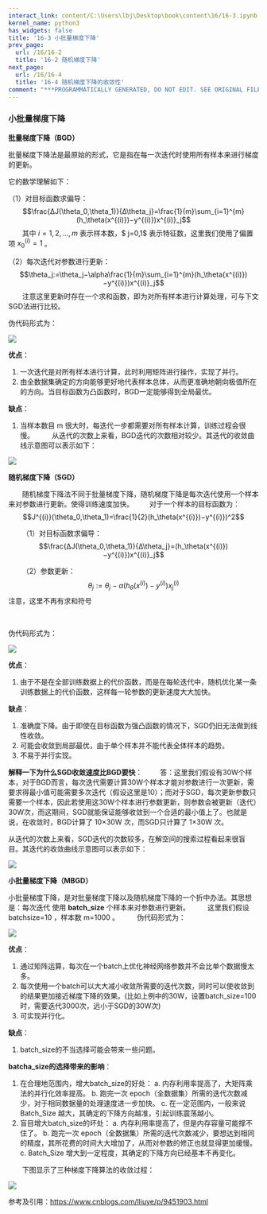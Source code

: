 ```yaml
---
interact_link: content/C:\Users\lbj\Desktop\book\content\16/16-3.ipynb
kernel_name: python3
has_widgets: false
title: '16-3 小批量梯度下降'
prev_page:
  url: /16/16-2
  title: '16-2 随机梯度下降'
next_page:
  url: /16/16-4
  title: '16-4 随机梯度下降的收敛性'
comment: "***PROGRAMMATICALLY GENERATED, DO NOT EDIT. SEE ORIGINAL FILES IN /content***"
---
```


### 小批量梯度下降

**批量梯度下降（BGD）**

批量梯度下降法是最原始的形式，它是指在每一次迭代时使用所有样本来进行梯度的更新。

它的数学理解如下： 

（1）对目标函数求偏导：
    $$\frac{ΔJ(\theta_0,\theta_1)}{Δ\theta_j}=\frac{1}{m}\sum_{i=1}^{m}(h_\theta(x^{(i)})−y^{(i)})x^{(i)}_j$$
  其中 $i=1,2,...,m$ 表示样本数，$ j=0,1$ 表示特征数，这里我们使用了偏置项 $x^{(i)}_0=1$ 。
  

（2）每次迭代对参数进行更新：
    $$\theta_j:=\theta_j−\alpha\frac{1}{m}\sum_{i=1}^{m}(h_\theta(x^{(i)})−y^{(i)})x^{(i)}_j$$
  注意这里更新时存在一个求和函数，即为对所有样本进行计算处理，可与下文SGD法进行比较。

 
  伪代码形式为：
 
![](https://i.loli.net/2018/12/06/5c09137c21dea.png)


**优点**：
1. 一次迭代是对所有样本进行计算，此时利用矩阵进行操作，实现了并行。
2. 由全数据集确定的方向能够更好地代表样本总体，从而更准确地朝向极值所在的方向。当目标函数为凸函数时，BGD一定能够得到全局最优。     

**缺点**：
1. 当样本数目 m 很大时，每迭代一步都需要对所有样本计算，训练过程会很慢。
  
  从迭代的次数上来看，BGD迭代的次数相对较少。其迭代的收敛曲线示意图可以表示如下：

![](https://i.loli.net/2018/12/06/5c0910f59e26e.png)


**随机梯度下降（SGD）**

  随机梯度下降法不同于批量梯度下降，随机梯度下降是每次迭代使用一个样本来对参数进行更新。使得训练速度加快。
  对于一个样本的目标函数为：
$$J^{(i)}(\theta_0,\theta_1)=\frac{1}{2}(h_\theta(x^{(i)})−y^{(i)})^2$$

  （1）对目标函数求偏导：
 $$\frac{ΔJ(\theta_0,\theta_1)}{Δ\theta_j}=(h_\theta(x^{(i)})−y^{(i)})x^{(i)}_j$$

  （2）参数更新：
$$\theta_j:=\theta_j−\alpha(h_\theta(x^{(i)})−y^{(i)})x^{(i)}_j$$
注意，这里不再有求和符号

  
  
  伪代码形式为：

![](https://i.loli.net/2018/12/06/5c09135f0ac8e.png)

**优点**：
1. 由于不是在全部训练数据上的代价函数，而是在每轮迭代中，随机优化某一条训练数据上的代价函数，这样每一轮参数的更新速度大大加快。


**缺点**：
1. 准确度下降。由于即使在目标函数为强凸函数的情况下，SGD仍旧无法做到线性收敛。
2. 可能会收敛到局部最优，由于单个样本并不能代表全体样本的趋势。
3. 不易于并行实现。

**解释一下为什么SGD收敛速度比BGD要快**：
  
  答：这里我们假设有30W个样本，对于BGD而言，每次迭代需要计算30W个样本才能对参数进行一次更新，需要求得最小值可能需要多次迭代（假设这里是10）；而对于SGD，每次更新参数只需要一个样本，因此若使用这30W个样本进行参数更新，则参数会被更新（迭代）30W次，而这期间，SGD就能保证能够收敛到一个合适的最小值上了。也就是说，在收敛时，BGD计算了 10×30W 次，而SGD只计算了 1×30W 次。

从迭代的次数上来看，SGD迭代的次数较多，在解空间的搜索过程看起来很盲目。其迭代的收敛曲线示意图可以表示如下：

![](https://i.loli.net/2018/12/06/5c09121249280.png)

**小批量梯度下降（MBGD）**

小批量梯度下降，是对批量梯度下降以及随机梯度下降的一个折中办法。其思想是：每次迭代 使用 **batch_size** 个样本来对参数进行更新。
  
这里我们假设 batchsize=10 ，样本数 m=1000 。
  
  伪代码形式为：
 
![](https://i.loli.net/2018/12/06/5c091395292d8.png)

**优点**：
1. 通过矩阵运算，每次在一个batch上优化神经网络参数并不会比单个数据慢太多。
2. 每次使用一个batch可以大大减小收敛所需要的迭代次数，同时可以使收敛到的结果更加接近梯度下降的效果。(比如上例中的30W，设置batch_size=100时，需要迭代3000次，远小于SGD的30W次)
3. 可实现并行化。


**缺点**：
1. batch_size的不当选择可能会带来一些问题。

**batcha_size的选择带来的影响**：

1. 在合理地范围内，增大batch_size的好处：
    a. 内存利用率提高了，大矩阵乘法的并行化效率提高。
    b. 跑完一次 epoch（全数据集）所需的迭代次数减少，对于相同数据量的处理速度进一步加快。
        c. 在一定范围内，一般来说 Batch_Size 越大，其确定的下降方向越准，引起训练震荡越小。
2. 盲目增大batch_size的坏处：
    a. 内存利用率提高了，但是内存容量可能撑不住了。
    b. 跑完一次 epoch（全数据集）所需的迭代次数减少，要想达到相同的精度，其所花费的时间大大增加了，从而对参数的修正也就显得更加缓慢。
    c. Batch_Size 增大到一定程度，其确定的下降方向已经基本不再变化。


  下图显示了三种梯度下降算法的收敛过程：

![](https://i.loli.net/2018/12/06/5c0912fa73a7a.png)


参考及引用：https://www.cnblogs.com/lliuye/p/9451903.html
